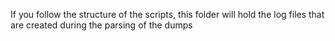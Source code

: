 If you follow the structure of the scripts, this folder will hold the log files that are created during the parsing of the dumps
